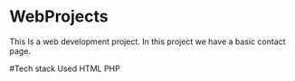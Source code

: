 
# WebProjects
This Is a web development project.
In this project we have a basic contact page.

#Tech stack Used
HTML
PHP

